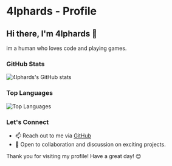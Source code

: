 # 4lphards - Profile

## Hi there, I'm 4lphards 👋
im a human who loves code and playing games. 

### GitHub Stats
![4lphards's GitHub stats](https://github-readme-stats.vercel.app/api?username=4lphards&show_icons=true&theme=radical)

### Top Languages
![Top Languages](https://github-readme-stats.vercel.app/api/top-langs/?username=4lphards&layout=compact&theme=radical)

### Let's Connect
- 📫 Reach out to me via [GitHub](https://github.com/4lphards)
- 💬 Open to collaboration and discussion on exciting projects.

Thank you for visiting my profile! Have a great day! 😊
